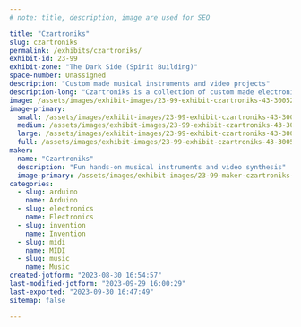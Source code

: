 ```yaml
---
# note: title, description, image are used for SEO

title: "Czartroniks"
slug: czartroniks
permalink: /exhibits/czartroniks/
exhibit-id: 23-99
exhibit-zone: "The Dark Side (Spirit Building)"
space-number: Unassigned
description: "Custom made musical instruments and video projects"
description-long: "Czartroniks is a collection of custom made electronical musical instruments which interfaces with audio and video projects"
image: /assets/images/exhibit-images/23-99-exhibit-czartroniks-43-300520963-594019598962080-4527272462917875817-n-1-4244-large.jpg
image-primary: 
  small: /assets/images/exhibit-images/23-99-exhibit-czartroniks-43-300520963-594019598962080-4527272462917875817-n-1-4244-small.jpg
  medium: /assets/images/exhibit-images/23-99-exhibit-czartroniks-43-300520963-594019598962080-4527272462917875817-n-1-4244-medium.jpg
  large: /assets/images/exhibit-images/23-99-exhibit-czartroniks-43-300520963-594019598962080-4527272462917875817-n-1-4244-large.jpg
  full: /assets/images/exhibit-images/23-99-exhibit-czartroniks-43-300520963-594019598962080-4527272462917875817-n-1-4244-full.jpg
maker: 
  name: "Czartroniks"
  description: "Fun hands-on musical instruments and video synthesis"
  image-primary: /assets/images/exhibit-images/23-99-maker-czartroniks-300520963-594019598962080-4527272462917875817-n-1-medium.jpg
categories: 
  - slug: arduino
    name: Arduino
  - slug: electronics
    name: Electronics
  - slug: invention
    name: Invention
  - slug: midi
    name: MIDI
  - slug: music
    name: Music
created-jotform: "2023-08-30 16:54:57"
last-modified-jotform: "2023-09-29 16:00:29"
last-exported: "2023-09-30 16:47:49"
sitemap: false

---
```

